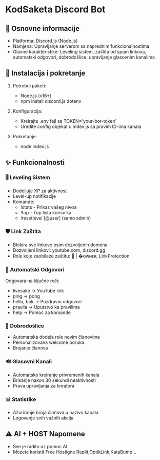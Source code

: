 # KodSaketa Discord Bot

## 📌 Osnovne informacije
- Platforma: Discord.js (Node.js)
- Namjena: Upravljanje serverom sa naprednim funkcionalnostima
- Glavne karakteristike: Leveling sistem, zaštita od spam linkova, automatski odgovori, dobrodošlice, upravljanje glasovnim kanalima

## 🔧 Instalacija i pokretanje
1. Potrebni paketi:
   - Node.js (v16+)
   - npm install discord.js dotenv

2. Konfiguracija:
   - Kreirajte .env fajl sa TOKEN='your-bot-token'
   - Uredite config objekat u index.js sa pravim ID-ima kanala

3. Pokretanje:
   - node index.js

## ✨ Funkcionalnosti

### 🎚️ Leveling Sistem
- Dodeljuje XP za aktivnost
- Level-up notifikacije
- Komande:
  - !stats - Prikaz vašeg nivoa
  - !top - Top lista korisnika
  - !resetlevel [@user] (samo admin)

### 🛡️ Link Zaštita
- Blokira sve linkove osim dozvoljenih domena
- Dozvoljeni linkovi: youtube.com, discord.gg
- Role koje zaobilaze zaštitu: 👑 | �ᴏᴡɴᴇʀ, LinkProtection

### 🤖 Automatski Odgovori
Odgovara na ključne reči:
- livesake → YouTube link
- ping → pong
- hello, bok → Pozdravni odgovori
- pravila → Uputstvo ka pravilima
- help → Pomoć za komande

### 👋 Dobrodošlice
- Automatska dodela role novim članovima
- Personalizovana welcome poruka
- Brojanje članova

### 🔊 Glasovni Kanali
- Automatsko kreiranje privremenih kanala
- Brisanje nakon 30 sekundi neaktivnosti
- Prava upravljanja za kreatora

### 📊 Statistike
- Ažuriranje broja članova u nazivu kanala
- Logovanje svih važnih akcija

## ⚠️ AI + HOST Napomene
- Sve je radito uz pomoc AI
- Mozete koristit Free Hostigne Replit,OptikLink,KataBump...

